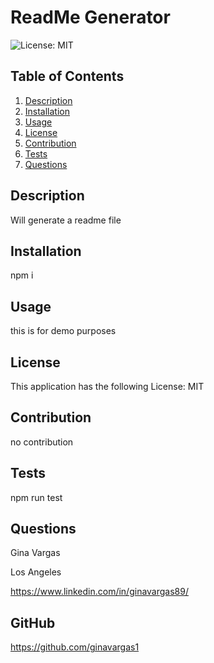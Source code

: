 # ReadMe Generator
  ![License: MIT](https://img.shields.io/badge/License-MIT-yellow.svg)
  ## Table of Contents
  1. [Description](#description)
  2. [Installation](#installation)
  3. [Usage](#usage)
  4. [License](#license)
  5. [Contribution](#contribution)
  6. [Tests](#tests)
  8. [Questions](#questions)

  ## Description
  Will generate a readme file

  ## Installation
  npm i

  ## Usage
  this is for demo purposes

  ## License
  This application has the following License: MIT

  ## Contribution
  no contribution
  
  ## Tests
  npm run test

  ## Questions
  Gina Vargas

  Los Angeles

  https://www.linkedin.com/in/ginavargas89/
  
  ## GitHub
  https://github.com/ginavargas1
  
